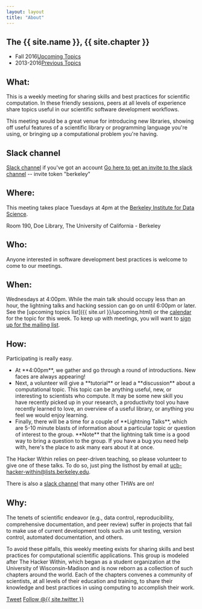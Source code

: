 ```yaml
---
layout: layout
title: "About"
---
```


<!-- You can edit this whole page, remove it, or use it as basis for any non-post pages you have. -->
<section class="content">

# The {{ site.name }}, {{ site.chapter }}

<ul class="listing">
<li>
<span>Fall 2016</span><a href="{{ site.url }}/upcoming.html">Upcoming Topics</a>
</li>
<li>
<span>2013-2016</span><a href="{{ site.url }}/previous.html">Previous Topics</a>
</li>
</ul>


## What:

This is a weekly meeting for sharing skills and best practices for
scientific computation. In these friendly sessions, peers at all levels
of experience share topics useful in our scientific software development
workflows.

This meeting would be a great venue for introducing new libraries,
showing off useful features of a scientific library or programming
language you're using, or bringing up a computational problem you're
having.

## Slack channel
[Slack channel](http://thehackerwithin.slack.com) if you've got an account
[Go here to get an invite to the slack channel](http://theslackerwithin.herokuapp.com) -- invite token "berkeley"

## Where:

This meeting takes place Tuesdays at 4pm at the [Berkeley Institute for Data
Science](https://bids.berkeley.edu).

Room 190, Doe Library, The University of California - Berkeley


## Who:

Anyone interested in software development best practices is welcome to
come to our meetings.


## When:


Wednesdays at 4:00pm. While the main talk should occupy less than an hour, the
lightning talks and hacking session can go on until 6:00pm or later. See the [upcoming topics list]({{ site.url }}/upcoming.html)
or the [calendar](http://bit.ly/1cqFKuh)
for the topic for this week.
To keep up with meetings, you will want to
[sign up for the mailing list](https://calmail.berkeley.edu/manage/list/listinfo/ucb-hacker-within@lists.berkeley.edu).



## How:

Participating is really easy.
<ul>
<li>At **4:00pm**, we gather and go through a round of introductions.
New faces are always appearing!</li>
<li>Next, a volunteer will give a **tutorial** or lead a
**discussion** about a
computational topic. This topic can be anything useful, new, or
interesting to scientists who compute. It may be some new skill you have recently picked
up in your research, a productivity tool you have recently learned to love, an overview of a
useful library, or anything you feel we would enjoy learning.</li>
<li>Finally, there will be a time for a couple of **Lightning Talks**, which
are 5-10 minute blasts of information about a particular topic or
question of interest to the group.
**Note** that the lightning talk time is a good way to bring a
question to the group. If you have a bug you need help with, here's the
place to ask many ears about it at once.
</li>
</ul>

The Hacker Within relies on peer-driven teaching, so please volunteer to
give one of these talks. To do so, just ping the listhost by email at
[ucb-hacker-within@lists.berkeley.edu](mailto:ucb-hacker-within@lists.berkeley.edu).

There is also a [slack channel](https://thehackerwithin.slack.com) that many other THWs are on!


## Why:


The tenets of scientiﬁc endeavor (e.g., data control, reproducibility,
comprehensive documentation, and peer review) suffer in projects that fail
to make use of current development tools such as unit testing, version
control, automated documentation, and others.


To avoid these pitfalls, this weekly meeting exists for sharing skills and best practices for
computational scientific applications. This group is modeled after The
Hacker Within, which  began as a student organization at the University of Wisconsin-Madison and
is now reborn as a collection of such chapters around the world. Each of
the chapters convenes a community of scientists, at all levels of their
education and training, to share their knowledge and best practices in
using computing to accomplish their work.

<a href="http://twitter.com/share" class="twitter-share-button" data-count="none" data-via="{{ site.twitter }}">Tweet</a>
<a href="http://twitter.com/{{ site.twitter }}" class="twitter-follow-button" data-show-count="false">Follow @{{ site.twitter }}</a>
<script src="http://platform.twitter.com/widgets.js" type="text/javascript"></script>
</section>
